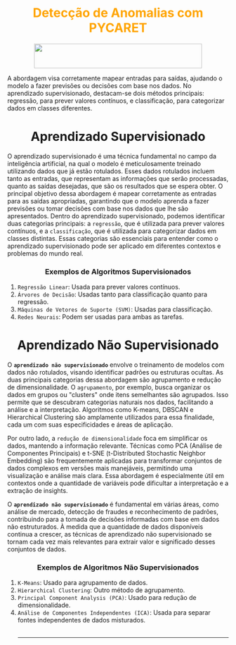 # <center><font color = orange><strong> Detecção de Anomalias com PYCARET </strong></font></center>

<center><img alt="" class="bg mk ml c" width="382" height="56" loading="lazy" role="presentation" src="https://miro.medium.com/v2/resize:fit:420/1*-_RmJIzCCL_GqhcR5bgowQ.png"></center>

A abordagem visa corretamente mapear entradas para saídas, ajudando o modelo a fazer previsões ou decisões com base nos dados. No aprendizado supervisionado, destacam-se dois métodos principais: regressão, para prever valores contínuos, e classificação, para categorizar dados em classes diferentes.

# <center><strong>Aprendizado Supervisionado</strong></center>
O aprendizado supervisionado é uma técnica fundamental no campo da inteligência artificial, na qual o modelo é meticulosamente treinado utilizando dados que já estão rotulados. Esses dados rotulados incluem tanto as entradas, que representam as informações que serão processadas, quanto as saídas desejadas, que são os resultados que se espera obter. O principal objetivo dessa abordagem é mapear corretamente as entradas para as saídas apropriadas, garantindo que o modelo aprenda a fazer previsões ou tomar decisões com base nos dados que lhe são apresentados. Dentro do aprendizado supervisionado, podemos identificar duas categorias principais: a `regressão`, que é utilizada para prever valores contínuos, e a `classificação`, que é utilizada para categorizar dados em classes distintas. Essas categorias são essenciais para entender como o aprendizado supervisionado pode ser aplicado em diferentes contextos e problemas do mundo real.

### <center><strong> Exemplos de Algoritmos Supervisionados </strong></center>
1. `Regressão Linear`: Usada para prever valores contínuos.
2. `Árvores de Decisão`: Usadas tanto para classificação quanto para regressão.
3. `Máquinas de Vetores de Suporte (SVM)`: Usadas para classificação.
4. `Redes Neurais`: Podem ser usadas para ambas as tarefas.
   
# <center><strong> Aprendizado Não Supervisionado </strong></center>

O **`aprendizado não supervisionado`** envolve o treinamento de modelos com dados não rotulados, visando identificar padrões ou estruturas ocultas. As duas principais categorias dessa abordagem são agrupamento e redução de dimensionalidade. O `agrupamento`, por exemplo, busca organizar os dados em grupos ou "clusters" onde itens semelhantes são agrupados. Isso permite que se descubram categorias naturais nos dados, facilitando a análise e a interpretação. Algoritmos como K-means, DBSCAN e Hierarchical Clustering são amplamente utilizados para essa finalidade, cada um com suas especificidades e áreas de aplicação.

Por outro lado, a `redução de dimensionalidade` foca em simplificar os dados, mantendo a informação relevante. Técnicas como PCA (Análise de Componentes Principais) e t-SNE (t-Distributed Stochastic Neighbor Embedding) são frequentemente aplicadas para transformar conjuntos de dados complexos em versões mais manejáveis, permitindo uma visualização e análise mais clara. Essa abordagem é especialmente útil em contextos onde a quantidade de variáveis pode dificultar a interpretação e a extração de insights.

O **`aprendizado não supervisionado`** é fundamental em várias áreas, como análise de mercado, detecção de fraudes e reconhecimento de padrões, contribuindo para a tomada de decisões informadas com base em dados não estruturados. À medida que a quantidade de dados disponíveis continua a crescer, as técnicas de aprendizado não supervisionado se tornam cada vez mais relevantes para extrair valor e significado desses conjuntos de dados.

### <center><strong> Exemplos de Algoritmos Não Supervisionados </strong></center>
1. `K-Means`: Usado para agrupamento de dados.
2. `Hierarchical Clustering`: Outro método de agrupamento.
3. `Principal Component Analysis (PCA)`: Usado para redução de dimensionalidade.
4. `Análise de Componentes Independentes (ICA)`: Usada para separar fontes independentes de dados misturados.</br></br><hr>
